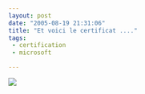 ```yaml
---
layout: post
date: "2005-08-19 21:31:06"
title: "Et voici le certificat ...."
tags:
 - certification
 - microsoft

---
```


![](/images/conneries/PICT0109.jpg)
